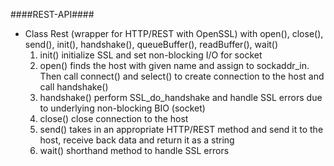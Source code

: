####REST-API####

+ Class Rest (wrapper for HTTP/REST with OpenSSL) with open(), close(), send(), init(), handshake(), queueBuffer(), readBuffer(), wait()
	1. init() initialize SSL and set non-blocking I/O for socket
	2. open() finds the host with given name and assign to sockaddr_in. Then call connect() and select() to create connection to the host and call handshake()
	3. handshake() perform SSL_do_handshake and handle SSL errors due to underlying non-blocking BIO (socket)
	4. close() close connection to the host
	5. send() takes in an appropriate HTTP/REST method and send it to the host, receive back data and return it as a string
	6. wait() shorthand method to handle SSL errors


